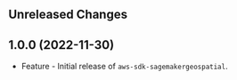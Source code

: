 Unreleased Changes
------------------

1.0.0 (2022-11-30)
------------------

* Feature - Initial release of `aws-sdk-sagemakergeospatial`.

